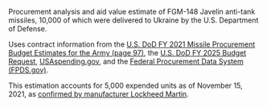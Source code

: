 Procurement analysis and aid value estimate of FGM-148 Javelin anti-tank missiles, 10,000 of which were delivered to Ukraine by the U.S. Department of Defense.

Uses contract information from the [U.S. DoD FY 2021 Missile Procurement Budget Estimates for the Army (page 97)](https://www.asafm.army.mil/Portals/72/Documents/BudgetMaterial/2021/Base%20Budget/Procurement/MSLS_FY_2021_PB_Missile_Procurement_Army.pdf), the [U.S. DoD FY 2025 Budget Request](https://comptroller.defense.gov/Portals/45/Documents/defbudget/FY2025/FY2025_Weapons.pdf), [USAspending.gov](https://www.usaspending.gov/search/?hash=772dd951c9f1c809e1c9e89cc6139598), and the [Federal Procurement Data System (FPDS.gov)](https://www.fpds.gov/ezsearch/fpdsportal?q=javelin+DEPARTMENT_FULL_NAME%3A%22DEPT+OF+DEFENSE%22+ULTIMATE_UEI_NAME%3A%22RAYTHEON+COMPANY%22+&s=FPDS.GOV&templateName=1.5.3&indexName=awardfull&x=21&y=10&start=90).

This estimation accounts for 5,000 expended units as of November 15, 2021, as [confirmed by manufacturer Lockheed Martin](https://www.lockheedmartin.com/en-us/news/features/2021/javelin-takes-the-weight-off-of-soldiers-shoulders.html).
